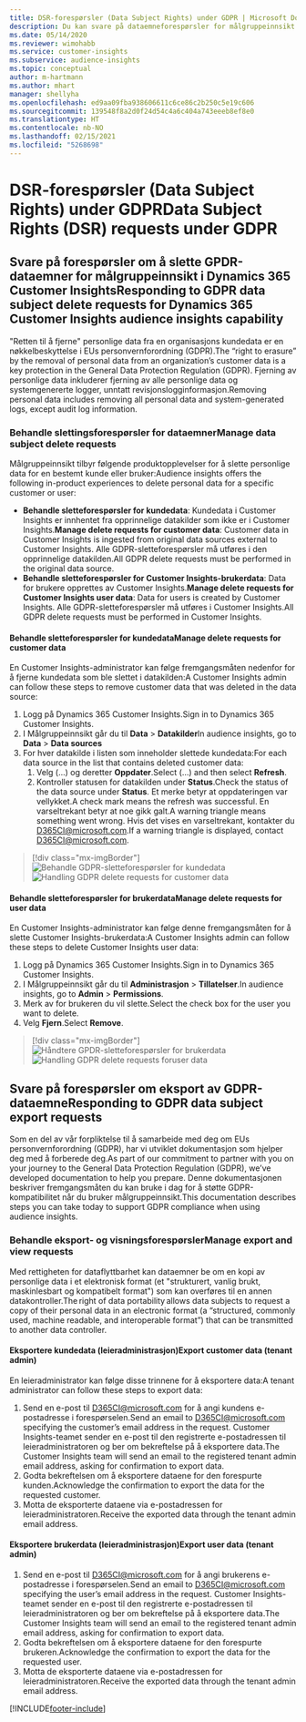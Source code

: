 ```yaml
---
title: DSR-forespørsler (Data Subject Rights) under GDPR | Microsoft Docs
description: Du kan svare på dataemneforespørsler for målgruppeinnsikt i Dynamics 365 Customer Insights.
ms.date: 05/14/2020
ms.reviewer: wimohabb
ms.service: customer-insights
ms.subservice: audience-insights
ms.topic: conceptual
author: m-hartmann
ms.author: mhart
manager: shellyha
ms.openlocfilehash: ed9aa09fba938606611c6ce86c2b250c5e19c606
ms.sourcegitcommit: 139548f8a2d0f24d54c4a6c404a743eeeb8ef8e0
ms.translationtype: HT
ms.contentlocale: nb-NO
ms.lasthandoff: 02/15/2021
ms.locfileid: "5268698"
---
```

# <a name="data-subject-rights-dsr-requests-under-gdpr"></a><span data-ttu-id="cda6a-103">DSR-forespørsler (Data Subject Rights) under GDPR</span><span class="sxs-lookup"><span data-stu-id="cda6a-103">Data Subject Rights (DSR) requests under GDPR</span></span>

## <a name="responding-to-gdpr-data-subject-delete-requests-for-dynamics-365-customer-insights-audience-insights-capability"></a><span data-ttu-id="cda6a-104">Svare på forespørsler om å slette GPDR-dataemner for målgruppeinnsikt i Dynamics 365 Customer Insights</span><span class="sxs-lookup"><span data-stu-id="cda6a-104">Responding to GDPR data subject delete requests for Dynamics 365 Customer Insights audience insights capability</span></span>

<span data-ttu-id="cda6a-105">"Retten til å fjerne" personlige data fra en organisasjons kundedata er en nøkkelbeskyttelse i EUs personvernforordning (GDPR).</span><span class="sxs-lookup"><span data-stu-id="cda6a-105">The “right to erasure” by the removal of personal data from an organization’s customer data is a key protection in the General Data Protection Regulation (GDPR).</span></span> <span data-ttu-id="cda6a-106">Fjerning av personlige data inkluderer fjerning av alle personlige data og systemgenererte logger, unntatt revisjonslogginformasjon.</span><span class="sxs-lookup"><span data-stu-id="cda6a-106">Removing personal data includes removing all personal data and system-generated logs, except audit log information.</span></span>

### <a name="manage-data-subject-delete-requests"></a><span data-ttu-id="cda6a-107">Behandle slettingsforespørsler for dataemner</span><span class="sxs-lookup"><span data-stu-id="cda6a-107">Manage data subject delete requests</span></span>

<span data-ttu-id="cda6a-108">Målgruppeinnsikt tilbyr følgende produktopplevelser for å slette personlige data for en bestemt kunde eller bruker:</span><span class="sxs-lookup"><span data-stu-id="cda6a-108">Audience insights offers the following in-product experiences to delete personal data for a specific customer or user:</span></span>

- <span data-ttu-id="cda6a-109">**Behandle sletteforespørsler for kundedata**: Kundedata i Customer Insights er innhentet fra opprinnelige datakilder som ikke er i Customer Insights.</span><span class="sxs-lookup"><span data-stu-id="cda6a-109">**Manage delete requests for customer data**: Customer data in Customer Insights is ingested from original data sources external to Customer Insights.</span></span> <span data-ttu-id="cda6a-110">Alle GDPR-sletteforespørsler må utføres i den opprinnelige datakilden.</span><span class="sxs-lookup"><span data-stu-id="cda6a-110">All GDPR delete requests must be performed in the original data source.</span></span>
- <span data-ttu-id="cda6a-111">**Behandle sletteforespørsler for Customer Insights-brukerdata**: Data for brukere opprettes av Customer Insights.</span><span class="sxs-lookup"><span data-stu-id="cda6a-111">**Manage delete requests for Customer Insights user data**: Data for users is created by Customer Insights.</span></span> <span data-ttu-id="cda6a-112">Alle GDPR-sletteforespørsler må utføres i Customer Insights.</span><span class="sxs-lookup"><span data-stu-id="cda6a-112">All GDPR delete requests must be performed in Customer Insights.</span></span>

#### <a name="manage-delete-requests-for-customer-data"></a><span data-ttu-id="cda6a-113">Behandle sletteforespørsler for kundedata</span><span class="sxs-lookup"><span data-stu-id="cda6a-113">Manage delete requests for customer data</span></span>

<span data-ttu-id="cda6a-114">En Customer Insights-administrator kan følge fremgangsmåten nedenfor for å fjerne kundedata som ble slettet i datakilden:</span><span class="sxs-lookup"><span data-stu-id="cda6a-114">A Customer Insights admin can follow these steps to remove customer data that was deleted in the data source:</span></span>

1. <span data-ttu-id="cda6a-115">Logg på Dynamics 365 Customer Insights.</span><span class="sxs-lookup"><span data-stu-id="cda6a-115">Sign in to Dynamics 365 Customer Insights.</span></span>
2. <span data-ttu-id="cda6a-116">I Målgruppeinnsikt går du til **Data** > **Datakilder**</span><span class="sxs-lookup"><span data-stu-id="cda6a-116">In audience insights, go to **Data** > **Data sources**</span></span>
3. <span data-ttu-id="cda6a-117">For hver datakilde i listen som inneholder slettede kundedata:</span><span class="sxs-lookup"><span data-stu-id="cda6a-117">For each data source in the list that contains deleted customer data:</span></span>
   1. <span data-ttu-id="cda6a-118">Velg (...) og deretter **Oppdater**.</span><span class="sxs-lookup"><span data-stu-id="cda6a-118">Select (...) and then select **Refresh**.</span></span>
   2. <span data-ttu-id="cda6a-119">Kontroller statusen for datakilden under **Status**.</span><span class="sxs-lookup"><span data-stu-id="cda6a-119">Check the status of the data source under **Status**.</span></span> <span data-ttu-id="cda6a-120">Et merke betyr at oppdateringen var vellykket.</span><span class="sxs-lookup"><span data-stu-id="cda6a-120">A check mark means the refresh was successful.</span></span> <span data-ttu-id="cda6a-121">En varseltrekant betyr at noe gikk galt.</span><span class="sxs-lookup"><span data-stu-id="cda6a-121">A warning triangle means something went wrong.</span></span> <span data-ttu-id="cda6a-122">Hvis det vises en varseltrekant, kontakter du D365CI@microsoft.com.</span><span class="sxs-lookup"><span data-stu-id="cda6a-122">If a warning triangle is displayed, contact D365CI@microsoft.com.</span></span>

> [!div class="mx-imgBorder"]
> <span data-ttu-id="cda6a-123">![Behandle GDPR-sletteforespørsler for kundedata](media/gdpr-data-sources.png "Behandle GDPR-sletteforespørsler for kundedata")</span><span class="sxs-lookup"><span data-stu-id="cda6a-123">![Handling GDPR delete requests for customer data](media/gdpr-data-sources.png "Handling GDPR delete requests for customer data")</span></span>

#### <a name="manage-delete-requests-for-user-data"></a><span data-ttu-id="cda6a-124">Behandle sletteforespørsler for brukerdata</span><span class="sxs-lookup"><span data-stu-id="cda6a-124">Manage delete requests for user data</span></span>

<span data-ttu-id="cda6a-125">En Customer Insights-administrator kan følge denne fremgangsmåten for å slette Customer Insights-brukerdata:</span><span class="sxs-lookup"><span data-stu-id="cda6a-125">A Customer Insights admin can follow these steps to delete Customer Insights user data:</span></span>

1. <span data-ttu-id="cda6a-126">Logg på Dynamics 365 Customer Insights.</span><span class="sxs-lookup"><span data-stu-id="cda6a-126">Sign in to Dynamics 365 Customer Insights.</span></span>
2. <span data-ttu-id="cda6a-127">I Målgruppeinnsikt går du til **Administrasjon** > **Tillatelser**.</span><span class="sxs-lookup"><span data-stu-id="cda6a-127">In audience insights, go to **Admin** > **Permissions**.</span></span>
3. <span data-ttu-id="cda6a-128">Merk av for brukeren du vil slette.</span><span class="sxs-lookup"><span data-stu-id="cda6a-128">Select the check box for the user you want to delete.</span></span>
4. <span data-ttu-id="cda6a-129">Velg **Fjern**.</span><span class="sxs-lookup"><span data-stu-id="cda6a-129">Select **Remove**.</span></span>

> [!div class="mx-imgBorder"]
> <span data-ttu-id="cda6a-130">![Håndtere GPDR-sletteforespørsler for brukerdata](media/gdpr-permissions.png "Håndtere GPDR-sletteforespørsler for brukerdata")</span><span class="sxs-lookup"><span data-stu-id="cda6a-130">![Handling GDPR delete requests foruser data](media/gdpr-permissions.png "Handling GDPR delete requests for user data")</span></span>

## <a name="responding-to-gdpr-data-subject-export-requests"></a><span data-ttu-id="cda6a-131">Svare på forespørsler om eksport av GDPR-dataemne</span><span class="sxs-lookup"><span data-stu-id="cda6a-131">Responding to GDPR data subject export requests</span></span>

<span data-ttu-id="cda6a-132">Som en del av vår forpliktelse til å samarbeide med deg om EUs personvernforordning (GDPR), har vi utviklet dokumentasjon som hjelper deg med å forberede deg.</span><span class="sxs-lookup"><span data-stu-id="cda6a-132">As part of our commitment to partner with you on your journey to the General Data Protection Regulation (GDPR), we’ve developed documentation to help you prepare.</span></span> <span data-ttu-id="cda6a-133">Denne dokumentasjonen beskriver fremgangsmåten du kan bruke i dag for å støtte GDPR-kompatibilitet når du bruker målgruppeinnsikt.</span><span class="sxs-lookup"><span data-stu-id="cda6a-133">This documentation describes steps you can take today to support GDPR compliance when using audience insights.</span></span>

### <a name="manage-export-and-view-requests"></a><span data-ttu-id="cda6a-134">Behandle eksport- og visningsforespørsler</span><span class="sxs-lookup"><span data-stu-id="cda6a-134">Manage export and view requests</span></span>

<span data-ttu-id="cda6a-135">Med rettigheten for dataflyttbarhet kan dataemner be om en kopi av personlige data i et elektronisk format (et "strukturert, vanlig brukt, maskinlesbart og kompatibelt format") som kan overføres til en annen datakontroller.</span><span class="sxs-lookup"><span data-stu-id="cda6a-135">The right of data portability allows data subjects to request a copy of their personal data in an electronic format (a “structured, commonly used, machine readable, and interoperable format”) that can be transmitted to another data controller.</span></span>

#### <a name="export-customer-data-tenant-admin"></a><span data-ttu-id="cda6a-136">Eksportere kundedata (leieradministrasjon)</span><span class="sxs-lookup"><span data-stu-id="cda6a-136">Export customer data (tenant admin)</span></span>

<span data-ttu-id="cda6a-137">En leieradministrator kan følge disse trinnene for å eksportere data:</span><span class="sxs-lookup"><span data-stu-id="cda6a-137">A tenant administrator can follow these steps to export data:</span></span>

1. <span data-ttu-id="cda6a-138">Send en e-post til D365CI@microsoft.com for å angi kundens e-postadresse i forespørselen.</span><span class="sxs-lookup"><span data-stu-id="cda6a-138">Send an email to D365CI@microsoft.com specifying the customer’s email address in the request.</span></span> <span data-ttu-id="cda6a-139">Customer Insights-teamet sender en e-post til den registrerte e-postadressen til leieradministratoren og ber om bekreftelse på å eksportere data.</span><span class="sxs-lookup"><span data-stu-id="cda6a-139">The Customer Insights team will send an email to the registered tenant admin email address, asking for confirmation to export data.</span></span>
2. <span data-ttu-id="cda6a-140">Godta bekreftelsen om å eksportere dataene for den forespurte kunden.</span><span class="sxs-lookup"><span data-stu-id="cda6a-140">Acknowledge the confirmation to export the data for the requested customer.</span></span>
3. <span data-ttu-id="cda6a-141">Motta de eksporterte dataene via e-postadressen for leieradministratoren.</span><span class="sxs-lookup"><span data-stu-id="cda6a-141">Receive the exported data through the tenant admin email address.</span></span>

#### <a name="export-user-data-tenant-admin"></a><span data-ttu-id="cda6a-142">Eksportere brukerdata (leieradministrasjon)</span><span class="sxs-lookup"><span data-stu-id="cda6a-142">Export user data (tenant admin)</span></span>

1. <span data-ttu-id="cda6a-143">Send en e-post til D365CI@microsoft.com for å angi brukerens e-postadresse i forespørselen.</span><span class="sxs-lookup"><span data-stu-id="cda6a-143">Send an email to D365CI@microsoft.com specifying the user’s email address in the request.</span></span> <span data-ttu-id="cda6a-144">Customer Insights-teamet sender en e-post til den registrerte e-postadressen til leieradministratoren og ber om bekreftelse på å eksportere data.</span><span class="sxs-lookup"><span data-stu-id="cda6a-144">The Customer Insights team will send an email to the registered tenant admin email address, asking for confirmation to export data.</span></span>
2. <span data-ttu-id="cda6a-145">Godta bekreftelsen om å eksportere dataene for den forespurte brukeren.</span><span class="sxs-lookup"><span data-stu-id="cda6a-145">Acknowledge the confirmation to export the data for the requested user.</span></span>
3. <span data-ttu-id="cda6a-146">Motta de eksporterte dataene via e-postadressen for leieradministratoren.</span><span class="sxs-lookup"><span data-stu-id="cda6a-146">Receive the exported data through the tenant admin email address.</span></span>


[!INCLUDE[footer-include](../includes/footer-banner.md)]